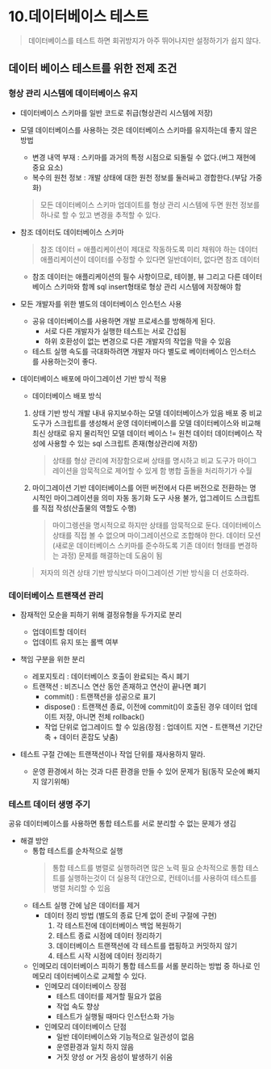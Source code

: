 # 10.데이터베이스 테스트
> 데이터베이스를 테스트 하면 회귀방지가 아주 뛰어나지만 설정하기가 쉽지 않다.

## 데이터 베이스 테스트를 위한 전제 조건
### 형상 관리 시스템에 데이터베이스 유지
  * 데이터베이스 스키마를 일반 코드로 취급(형상관리 시스템에 저장)
  * 모델 데이터베이스를 사용하는 것은 데이터베이스 스키마를 유지하는데 좋지 않은 방법
    * 변경 내역 부재 : 스키마를 과거의 특정 시점으로 되돌릴 수 없다.(버그 재현에 중요 요소)
    * 복수의 원천 정보 : 개발 상태에 대한 원천 정보를 둘러싸고 경합한다.(부담 가중화)
    > 모든 데이터베이스 스키마 업데이트를 형상 관리 시스템에 두면 원천 정보를 하나로 할 수 있고 변경을 추적할 수 있다.

  * 참조 데이터도 데이터베이스 스키마
    > 참조 데이터 = 애플리케이션이 제대로 작동하도록 미리 채워야 하는 데이터
    > 애플리케이션이 데이터를 수정할 수 있다면 일반데이터, 없다면 참조 데이터
    * 참조 데이터는 애플리케이션의 필수 사항이므로, 테이블, 뷰 그리고 다른 데이터베이스 스키마와 함께 sql insert형태로 형상 관리 시스템에 저장해야 함

  * 모든 개발자를 위한 별도의 데이터베이스 인스턴스 사용
    * 공유 데이터베이스를 사용하면 개발 프로세스를 방해하게 된다.
      * 서로 다른 개발자가 실행한 테스트는 서로 간섭됨
      * 하위 호환성이 없는 변경으로 다른 개발자의 작업을 막을 수 있음
    * 테스트 실행 속도를 극대화하려면 개발자 마다 별도로 베이터베이스 인스터스를 사용하는것이 좋다.

  * 데이터베이스 배포에 마이그레이션 기반 방식 적용
    * 데이터베이스 배포 방식
    1. 상태 기반 방식
       개발 내내 유지보수하는 모델 데이터베이스가 있음
       배포 중 비교 도구가 스크립트를 생성해서 운영 데이터베이스를 모델 데이터베이스와 비교해 최신 상태로 유지
       물리적인 모델 데이터 베이스 != 원천 데이터
       데이터베이스 작성에 사용할 수 있는 sql 스크립트 존재(형상관리에 저장) 
       > 상태를 형상 관리에 저장함으로써 상태를 명시하고 비교 도구가 마이그레이션을 암묵적으로 제어할 수 있게 함
       > 병합 출돌을 처리하기가 수월
     
    2. 마이그레이션 기반
       데이터베이스를 어떤 버전에서 다른 버전으로 전환하는 명시적인 마이그레이션을 의미
       자동 동기화 도구 사용 불가, 업그레이드 스크립트를 직접 작성(산출물의 역할도 수행)
       > 마이그렝션을 명시적으로 하지만 상태를 암묵적으로 둔다.
       > 데이터베이스 상태를 직접 볼 수 없으며 마이그레이션으로 조합해야 한다.
       > 데이터 모션(새로운 데이터베이스 스키마를 준수하도록 기존 데이터 형태를 변경하는 과정) 문제를 해결하는데 도움이 됨
     
    > 저자의 의견
    > 상태 기반 방식보다 마이그레이션 기반 방식을 더 선호하라.

### 데이터베이스 트랜잭션 관리
* 잠재적인 모순을 피하기 위해 결정유형을 두가지로 분리
  * 업데이트할 데이터
  * 업데이트 유지 또는 롤백 여부
  
* 책임 구분을 위한 분리
  * 레포지토리 : 데이터베이스 호출이 완료되는 즉시 폐기
  * 트랜잭션 : 비즈니스 연산 동안 존재하고 연산이 끝나면 폐기
    * commit() : 트랜잭션을 성공으로 표기
    * dispose() : 트랜잭션 종료, 이전에 commit()이 호출된 경우 데이터 업데이트 저장, 아니면 전체 rollback()
    * 작업 단위로 업그레이드 할 수 있음(장점 : 업데이트 지연 - 트랜잭션 기간단축 + 데이터 혼잡도 낮춤)

* 테스트 구절 간에는 트랜잭션이나 작업 단위를 재사용하지 말라.
  * 운영 환경에서 하는 것과 다른 환경을 만들 수 있어 문제가 됨(동작 모순에 빠지지 않기위해)

### 테스트 데이터 생명 주기
공유 데이터베이스를 사용하면 통합 테스트를 서로 분리할 수 없는 문제가 생김
* 해결 방안
  * 통합 테스트를 순차적으로 실행
    > 통합 테스트를 병렬로 실행하려면 많은 노력 필요
    > 순차적으로 통합 테스트를 실행하는것이 더 실용적
    > 대안으로, 컨테이너를 사용하여 테스트를 병렬 처리할 수 있음
  * 테스트 실행 간에 남은 데이터를 제거
    * 데이터 정리 방법 (별도의 종료 단계 없이 준비 구절에 구현)
      1. 각 테스트전에 데이터베이스 백업 복원하기
      2. 테스트 종료 시점에 데이터 정리하기
      3. 데이터베이스 트랜잭션에 각 테스트를 랩핑하고 커밋하지 않기
      4. 테스트 시작 시점에 데이터 정리하기
  * 인메모리 데이터베이스 피하기
    통합 테스트를 서롤 분리하는 방법 중 하나로 인메모리 데이터베이스로 교체할 수 있다.
    * 인메모리 데이터베이스 장점
      * 테스트 데이터를 제거할 필요가 없음
      * 작업 속도 향상
      * 테스트가 실행될 때마다 인스턴스화 가능
    * 인메모리 데이터베이스 단점
      * 일반 데이터베이스와 기능적으로 일관성이 없음
      * 운영환경과 일치 하지 않음
      * 거짓 양성 or 거짓 음성이 발생하기 쉬움
